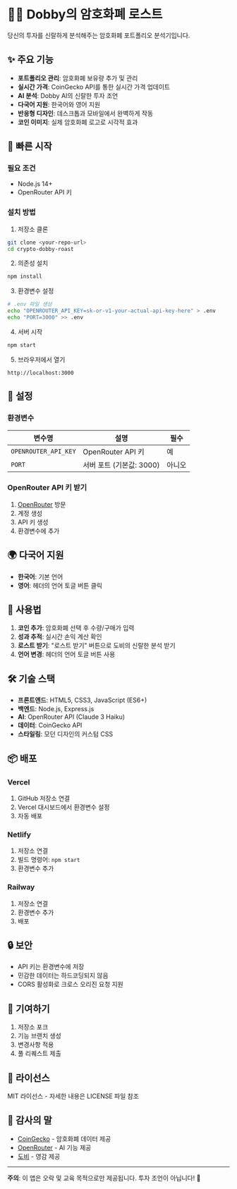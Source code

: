 # 🧙‍♂️ Dobby의 암호화폐 로스트

당신의 투자를 신랄하게 분석해주는 암호화폐 포트폴리오 분석기입니다.

## ✨ 주요 기능

- **포트폴리오 관리**: 암호화폐 보유량 추가 및 관리
- **실시간 가격**: CoinGecko API를 통한 실시간 가격 업데이트
- **AI 분석**: Dobby AI의 신랄한 투자 조언
- **다국어 지원**: 한국어와 영어 지원
- **반응형 디자인**: 데스크톱과 모바일에서 완벽하게 작동
- **코인 이미지**: 실제 암호화폐 로고로 시각적 효과

## 🚀 빠른 시작

### 필요 조건
- Node.js 14+ 
- OpenRouter API 키

### 설치 방법

1. 저장소 클론
```bash
git clone <your-repo-url>
cd crypto-dobby-roast
```

2. 의존성 설치
```bash
npm install
```

3. 환경변수 설정
```bash
# .env 파일 생성
echo "OPENROUTER_API_KEY=sk-or-v1-your-actual-api-key-here" > .env
echo "PORT=3000" >> .env
```

4. 서버 시작
```bash
npm start
```

5. 브라우저에서 열기
```
http://localhost:3000
```

## 🔧 설정

### 환경변수

| 변수명 | 설명 | 필수 |
|--------|------|------|
| `OPENROUTER_API_KEY` | OpenRouter API 키 | 예 |
| `PORT` | 서버 포트 (기본값: 3000) | 아니오 |

### OpenRouter API 키 받기

1. [OpenRouter](https://openrouter.ai/) 방문
2. 계정 생성
3. API 키 생성
4. 환경변수에 추가

## 🌍 다국어 지원

- **한국어**: 기본 언어
- **영어**: 헤더의 언어 토글 버튼 클릭

## 📱 사용법

1. **코인 추가**: 암호화폐 선택 후 수량/구매가 입력
2. **성과 추적**: 실시간 손익 계산 확인
3. **로스트 받기**: "로스트 받기" 버튼으로 도비의 신랄한 분석 받기
4. **언어 변경**: 헤더의 언어 토글 버튼 사용

## 🛠️ 기술 스택

- **프론트엔드**: HTML5, CSS3, JavaScript (ES6+)
- **백엔드**: Node.js, Express.js
- **AI**: OpenRouter API (Claude 3 Haiku)
- **데이터**: CoinGecko API
- **스타일링**: 모던 디자인의 커스텀 CSS

## 📦 배포

### Vercel
1. GitHub 저장소 연결
2. Vercel 대시보드에서 환경변수 설정
3. 자동 배포

### Netlify
1. 저장소 연결
2. 빌드 명령어: `npm start`
3. 환경변수 추가

### Railway
1. 저장소 연결
2. 환경변수 추가
3. 배포

## 🔒 보안

- API 키는 환경변수에 저장
- 민감한 데이터는 하드코딩되지 않음
- CORS 활성화로 크로스 오리진 요청 지원

## 🤝 기여하기

1. 저장소 포크
2. 기능 브랜치 생성
3. 변경사항 적용
4. 풀 리퀘스트 제출

## 📄 라이선스

MIT 라이선스 - 자세한 내용은 LICENSE 파일 참조

## 🙏 감사의 말

- [CoinGecko](https://coingecko.com/) - 암호화폐 데이터 제공
- [OpenRouter](https://openrouter.ai/) - AI 기능 제공
- [도비](https://harrypotter.fandom.com/wiki/Dobby) - 영감 제공

---

**주의**: 이 앱은 오락 및 교육 목적으로만 제공됩니다. 투자 조언이 아닙니다! 🚨
